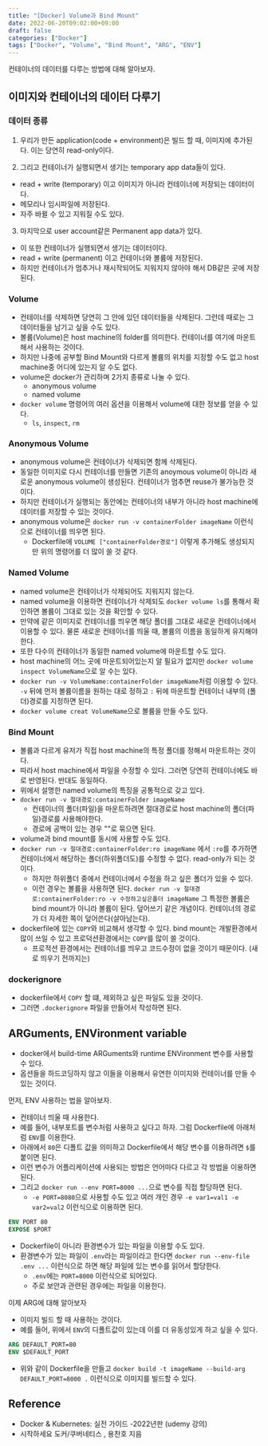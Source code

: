 ```yaml
---
title: "[Docker] Volume과 Bind Mount"
date: 2022-06-20T09:02:00+09:00
draft: false
categories: ["Docker"]
tags: ["Docker", "Volume", "Bind Mount", "ARG", "ENV"]
---
```


컨테이너의 데이터를 다루는 방법에 대해 알아보자.

<!--more-->

## 이미지와 컨테이너의 데이터 다루기

### 데이터 종류

1. 우리가 만든 application(code + environment)은 빌드 할 때, 이미지에 추가된다. 이는 당연히 read-only이다.

2. 그리고 컨테이너가 실행되면서 생기는 temporary app data들이 있다.

- read + write (temporary) 이고 이미지가 아니라 컨테이너에 저장되는 데이터이다.
- 메모리나 임시파일에 저장된다.
- 자주 바뀔 수 있고 지워질 수도 있다.

3. 마지막으로 user account같은 Permanent app data가 있다.

- 이 또한 컨테이너가 실행되면서 생기는 데이터이다.
- read + write (permanent) 이고 컨테이너와 볼륨에 저장된다.
- 하지만 컨테이너가 멈추거나 재시작되어도 지워지지 않아야 해서 DB같은 곳에 저장된다.

### Volume

- 컨테이너를 삭제하면 당연히 그 안에 있던 데이터들을 삭제된다. 그런데 때로는 그 데이터들을 남기고 싶을 수도 있다.
- 볼륨(Volume)은 host machine의 folder를 의미한다. 컨테이너를 여기에 마운트해서 사용하는 것이다.
- 하지만 나중에 공부할 Bind Mount와 다르게 볼륨의 위치를 지정할 수도 없고 host machine중 어디에 있는지 알 수도 없다.
- volume은 docker가 관리하며 2가지 종류로 나눌 수 있다.
  - anonymous volume
  - named volume
- `docker volume` 명령어의 여러 옵션을 이용해서 volume에 대한 정보를 얻을 수 있다.
  - `ls`, `inspect`, `rm`

### Anonymous Volume

- anonymous volume은 컨테이너가 삭제되면 함께 삭제된다.
- 동일한 이미지로 다시 컨테이너를 만들면 기존의 anoymous volume이 아니라 새로운 anonymous volume이 생성된다. 컨테이너가 멈추면 reuse가 불가능한 것이다.
- 하지만 컨테이너가 실행되는 동안에는 컨테이너의 내부가 아니라 host machine에 데이터를 저장할 수 있는 것이다.
- anonymous volume은 `docker run -v containerFolder imageName` 이런식으로 컨테이너를 띄우면 된다.
  - Dockerfile에 `VOLUME ["containerFolder경로"]` 이렇게 추가해도 생성되지만 위의 명령어를 더 많이 쓸 것 같다.

### Named Volume

- named volume은 컨테이너가 삭제되어도 지워지지 않는다.
- named volume을 이용하면 컨테이너가 삭제되도 `docker volume ls`를 통해서 확인하면 볼륨이 그대로 있는 것을 확인할 수 있다.
- 만약에 같은 이미지로 컨테이너를 띄우면 해당 폴더를 그대로 새로운 컨테이너에서 이용할 수 있다. 물론 새로운 컨테이너를 띄울 때, 볼륨의 이름을 동일하게 유지해야한다.
- 또한 다수의 컨테이너가 동일한 named volume에 마운트할 수도 있다.
- host machine의 어느 곳에 마운트되어있는지 알 필요가 없지만 `docker volume inspect VolumeName`으로 알 수는 있다.
- `docker run -v VolumeName:containerFolder imageName`처럼 이용할 수 있다. `-v` 뒤에 먼저 볼륨이름을 원하는 대로 정하고 `:` 뒤에 마운트할 컨테이너 내부의 (폴더)경로를 지정하면 된다.
- `docker volume creat VolumeName`으로 볼륨을 만들 수도 있다.

### Bind Mount

- 볼륨과 다르게 유저가 직접 host machine의 특정 폴더를 정해서 마운트하는 것이다.
- 따라서 host machine에서 파일을 수정할 수 있다. 그러면 당연히 컨테이너에도 바로 반영된다. 반대도 동일하다.
- 위에서 설명한 named volume의 특징을 공통적으로 갖고 있다.
- `docker run -v 절대경로:containerFolder imageName`
  - 컨테이너의 폴더(파일)을 마운트하려면 절대경로로 host machine의 폴더(파일)경로를 사용해야한다.
  - 경로에 공백이 있는 경우 ""로 묶으면 된다.
- volume과 bind mount를 동시에 사용할 수도 있다.
- `docker run -v 절대경로:containerFolder:ro imageName` 에서 `:ro`를 추가하면 컨테이너에서 해당하는 폴더(하위폴더도)를 수정할 수 없다. read-only가 되는 것이다.
  - 하지만 하위폴더 중에서 컨테이너에서 수정을 하고 싶은 폴더가 있을 수 있다.
  - 이런 경우는 볼륨을 사용하면 된다. `docker run -v 절대경로:containerFolder:ro -v 수정하고싶은폴더 imageName` 그 특정한 볼륨은 bind mount가 아니라 볼륨이 된다. 덮어쓰기 같은 개념이다. 컨테이너의 경로가 더 자세한 쪽이 덮어쓴다(살아남는다).
- dockerfile에 있는 `COPY`와 비교해서 생각할 수 있다. bind mount는 개발환경에서 많이 쓰일 수 있고 프로덕션환경에서는 `COPY`를 많이 쓸 것이다.
  - 프로적션 환경에서는 컨테이너를 띄우고 코드수정이 없을 것이기 때문이다. (새로 띄우기 전까지는)

### dockerignore

- dockerfile에서 `COPY` 할 떄, 제외하고 싶은 파일도 있을 것이다.
- 그러면 `.dockerignore` 파일을 만들어서 작성하면 된다.

## ARGuments, ENVironment variable

- docker에서 build-time ARGuments와 runtime ENVironment 변수를 사용할 수 있다.
- 옵션들을 하드코딩하지 않고 이들을 이용해서 유연한 이미지와 컨테이너를 만들 수 있는 것이다.

먼저, ENV 사용하는 법을 알아보자.

- 컨테이너 띄울 때 사용한다.
- 예를 들어, 내부포트를 변수처럼 사용하고 싶다고 하자. 그럼 Dockerfile에 아래처럼 `ENV`를 이용한다.
- 아래에서 `80`은 디폴트 값을 의미하고 Dockerfile에서 해당 변수를 이용하려면 `$`를 붙이면 된다.
- 이런 변수가 어플리케이션에 사용되는 방법은 언어마다 다르고 각 방법을 이용하면 된다.
- 그리고 `docker run --env PORT=8000 ...`으로 변수를 직접 할당하면 된다.
  - `-e PORT=8080`으로 사용할 수도 있고 여러 개인 경우 `-e var1=val1 -e var2=val2` 이런식으로 이용하면 된다.

```dockerfile
ENV PORT 80
EXPOSE $PORT
```

- Dockerfile이 아니라 환경변수가 있는 파일을 이용할 수도 있다.
- 환경변수가 있는 파일이 `.env`라는 파일이라고 한다면 `docker run --env-file .env ...` 이런식으로 하면 해당 파일에 있는 변수를 읽어서 할당한다.
  - `.env`에는 `PORT=8000` 이런식으로 되어있다.
  - 주로 보안과 관련된 경우에는 파일을 이용한다.

이제 ARG에 대해 알아보자

- 이미지 빌드 할 때 사용하는 것이다.
- 예를 들어, 위에서 `ENV`의 디폴트값이 있는데 이를 더 유동성있게 하고 싶을 수 있다.

```dockerfile
ARG DEFAULT_PORT=80
ENV $DEFAULT_PORT
```

- 위와 같이 Dockerfile을 만들고 `docker build -t imageName --build-arg DEFAULT_PORT=8000 .` 이런식으로 이미지를 빌드할 수 있다.

## Reference

- Docker & Kubernetes: 실전 가이드 -2022년판 (udemy 강의)
- 시작하세요 도커/쿠버네티스 , 용찬호 지음
